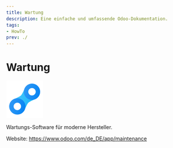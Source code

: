 ```yaml
---
title: Wartung
description: Eine einfache und umfassende Odoo-Dokumentation.
tags:
- HowTo
prev: ./
---
```

# Wartung
![icons_odoo_maintenance](assets/icons_odoo_maintenance.png)

Wartungs-Software für moderne Hersteller.

Website: <https://www.odoo.com/de_DE/app/maintenance>